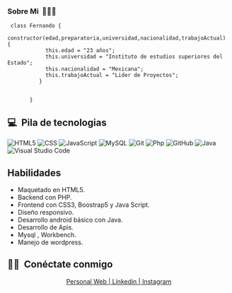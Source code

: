 


<h3> Sobre Mi&nbsp; 👨🏻‍💻  </h3>

```
 class Fernando {
           constructor(edad,preparatoria,universidad,nacionalidad,trabajoActual) {
            this.edad = "23 años";
            this.universidad = "Instituto de estudios superiores del Estado";
            this.nacionalidad = "Mexicana";
            this.trabajoActual = "Lider de Proyectos";
          }
          
         
       }
```


## 💻 &nbsp;Pila de tecnologias

  ![HTML5](https://img.shields.io/badge/-HTML5-333333?style=flat&logo=HTML5)
  ![CSS](https://img.shields.io/badge/-CSS-333333?style=flat&logo=CSS3&logoColor=1572B6)
  ![JavaScript](https://img.shields.io/badge/-JavaScript-333333?style=flat&logo=javascript)
  ![MySQL](https://img.shields.io/badge/-MySQL-333333?style=flat&logo=mysql)
  ![Git](https://img.shields.io/badge/-Git-333333?style=flat&logo=git)
  ![Php](https://img.shields.io/badge/-Php-333333?style=flat&logo=php)
  ![GitHub](https://img.shields.io/badge/-GitHub-333333?style=flat&logo=github)
  ![Java](https://img.shields.io/badge/-java-333333?style=flat&logo=java)
  ![Visual Studio Code](https://img.shields.io/badge/-Visual%20Studio%20Code-333333?style=flat&logo=visual-studio-code&logoColor=007ACC)
<br/>
## Habilidades
- Maquetado en HTML5.
- Backend con PHP.
- Frontend con CSS3, Boostrap5 y Java Script.
- Diseño responsivo.
- Desarrollo android básico con Java.
- Desarrollo de Apis.
- Mysql , Workbench.
- Manejo de wordpress.

## 🤝🏻 &nbsp;Conéctate conmigo

<p align="center">
 <a href="https://fernando-cortez-garcia.github.io/personal-web/">Personal Web | </a>
<a href="https://www.linkedin.com/in/fernando-cortez-garcia-8a4a61200/"> Linkedin | </a>
<a href="https://www.instagram.com/fernando_cortez_mx/"> Instagram </a>
</p>

